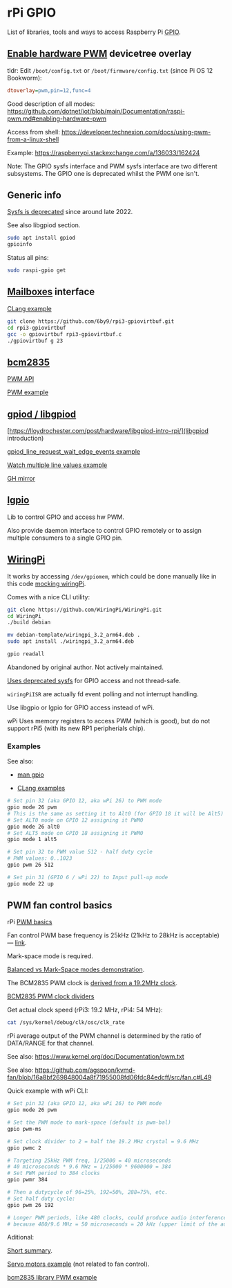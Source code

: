 # rPi GPIO

List of libraries, tools and ways to access Raspberry Pi [GPIO](https://pinout.xyz/).

## [Enable hardware PWM](https://github.com/raspberrypi/linux/blob/04c8e47067d4873c584395e5cb260b4f170a99ea/arch/arm/boot/dts/overlays/README#L925) devicetree overlay

tldr: Edit `/boot/config.txt` or `/boot/firmware/config.txt` (since Pi OS 12 Bookworm):

```ini
dtoverlay=pwm,pin=12,func=4
```

Good description of all modes: https://github.com/dotnet/iot/blob/main/Documentation/raspi-pwm.md#enabling-hardware-pwm

Access from shell: https://developer.technexion.com/docs/using-pwm-from-a-linux-shell

Example: https://raspberrypi.stackexchange.com/a/136033/162424

Note: The GPIO sysfs interface and PWM sysfs interface are two different subsystems. The GPIO one is deprecated whilst the PWM one isn't.


## Generic info

[Sysfs is deprecated](https://forums.raspberrypi.com/viewtopic.php?t=343514) since around late 2022.

See also libgpiod section.

```bash
sudo apt install gpiod
gpioinfo
```


Status all pins:

```bash
sudo raspi-gpio get
```


## [Mailboxes](https://github.com/raspberrypi/firmware/wiki/Mailboxes) interface

[CLang example](https://github.com/6by9/rpi3-gpiovirtbuf/blob/master/rpi3-gpiovirtbuf.c)

```bash
git clone https://github.com/6by9/rpi3-gpiovirtbuf.git
cd rpi3-gpiovirtbuf
gcc -o gpiovirtbuf rpi3-gpiovirtbuf.c
./gpiovirtbuf g 23
```


## [bcm2835](https://airspayce.com/mikem/bcm2835/)

[PWM API](https://airspayce.com/mikem/bcm2835/group__pwm.html)

[PWM example](https://airspayce.com/mikem/bcm2835/pwm_8c-example.html)


## [gpiod / libgpiod](https://git.kernel.org/pub/scm/libs/libgpiod/libgpiod.git/about/)

[https://lloydrochester.com/post/hardware/libgpiod-intro-rpi/](libgpiod introduction)

[gpiod_line_request_wait_edge_events example](https://github.com/pikvm/kvmd-fan/blob/48b2e8b158d425d2d3354fcd258236afdbb4c0a0/src/fan.c#L169)

[Watch multiple line values example](https://git.kernel.org/pub/scm/libs/libgpiod/libgpiod.git/tree/examples/watch_multiple_line_values.c)

[GH mirror](https://github.com/brgl/libgpiod)


## [lgpio](https://github.com/joan2937/lg)

Lib to control GPIO and access hw PWM.

Also provide daemon interface to control GPIO remotely or to assign multiple consumers to a single GPIO pin.


## [WiringPi](https://github.com/WiringPi/WiringPi)

It works by accessing `/dev/gpiomem`, which could be done manually like in this code [mocking wiringPi](https://github.com/DougieLawson/RaspberryPi/blob/master/Unified_LCD/wP.c).

Comes with a nice CLI utility:

```bash
git clone https://github.com/WiringPi/WiringPi.git
cd WiringPi
./build debian

mv debian-template/wiringpi_3.2_arm64.deb .
sudo apt install ./wiringpi_3.2_arm64.deb

gpio readall
```

Abandoned by original author. Not actively maintained.

[Uses deprecated sysfs](https://github.com/WiringPi/WiringPi/issues/186) for GPIO access and not thread-safe.

`wiringPiISR` are actually fd event polling and not interrupt handling.

Use libgpio or lgpio for GPIO access instead of wPi.

wPi Uses memory registers to access PWM (which is good), but do not support rPi5 (with its new RP1 peripherials chip).


### Examples

See also:

- [man gpio](https://github.com/WiringPi/WiringPi/blob/master/gpio/gpio.1)

- [CLang examples](https://github.com/WiringPi/WiringPi/blob/master/examples/pwm.c)

```bash
# Set pin 32 (aka GPIO 12, aka wPi 26) to PWM mode
gpio mode 26 pwm
# This is the same as setting it to Alt0 (for GPIO 18 it will be Alt5)
# Set ALT0 mode on GPIO 12 assigning it PWM0
gpio mode 26 alt0
# Set ALT5 mode on GPIO 18 assigning it PWM0
gpio mode 1 alt5

# Set pin 32 to PWM value 512 - half duty cycle
# PWM values: 0..1023
gpio pwm 26 512

# Set pin 31 (GPIO 6 / wPi 22) to Input pull-up mode
gpio mode 22 up
```


## PWM fan control basics

rPi [PWM basics](https://youngkin.github.io/post/pulsewidthmodulationraspberrypi/)

Fan control PWM base frequency is 25kHz (21kHz to 28kHz is acceptable) — [link](http://www.pavouk.org/hw/fan/en_fan4wire.html).

Mark-space mode is required.

[Balanced vs Mark-Space modes demonstration](https://www.instructables.com/RaspberryPi-Pulse-Width-Modulation-Demonstration/).

The BCM2835 PWM clock is [derived from a 19.2MHz clock](https://github.com/ondrej1024/shtlib/blob/master/bcm2835.h#L212).

[BCM2835 PWM clock dividers](https://github.com/ondrej1024/shtlib/blob/master/bcm2835.h#L1027)

Get actual clock speed (rPi3: 19.2 MHz, rPi4: 54 MHz):

```bash
cat /sys/kernel/debug/clk/osc/clk_rate
```

rPi average output of the PWM channel is determined by the ratio of DATA/RANGE for that channel.

See also: https://www.kernel.org/doc/Documentation/pwm.txt

See also: https://github.com/agspoon/kvmd-fan/blob/16a8bf269848004a8f71955008fd06fdc84edcff/src/fan.c#L49

Quick example with wPi CLI:

```bash
# Set pin 32 (aka GPIO 12, aka wPi 26) to PWM mode
gpio mode 26 pwm

# Set the PWM mode to mark-space (default is pwm-bal)
gpio pwm-ms

# Set clock divider to 2 = half the 19.2 MHz crystal = 9.6 MHz
gpio pwmc 2

# Targeting 25kHz PWM freq, 1/25000 = 40 microseconds
# 40 microseconds * 9.6 MHz = 1/25000 * 9600000 = 384
# Set PWM period to 384 clocks
gpio pwmr 384

# Then a dutycycle of 96=25%, 192=50%, 288=75%, etc.
# Set half duty cycle:
gpio pwm 26 192

# Longer PWM periods, like 480 clocks, could produce audio interference, 
# because 480/9.6 MHz = 50 microseconds = 20 kHz (upper limit of the audible freq range)
```

Aditional:

[Short summary](https://raspberrypi.stackexchange.com/questions/53854/driving-pwm-output-frequency).

[Servo motors example](https://github.com/section77/pwm-gpio/blob/master/gpio-pwm.md) (not related to fan control).

[bcm2835 library PWM example](https://www.airspayce.com/mikem/bcm2835/pwm_8c-example.html)
